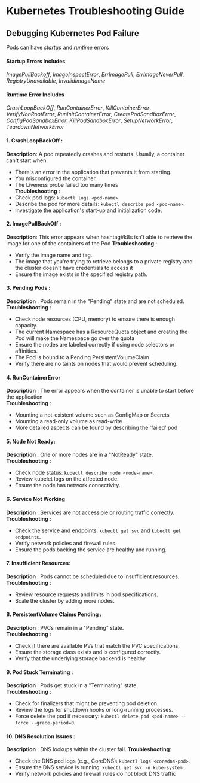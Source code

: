 # Kubernetes Troubleshooting Guide

## Debugging Kubernetes Pod Failure
Pods can have _startup_ and _runtime_ errors

#### Startup Errors Includes
_ImagePullBackoff_, _ImageInspectError_, _ErrImagePull_, _ErrImageNeverPull_, _RegistryUnavailable_, _InvalidImageName_

#### Runtime Error Includes
_CrashLoopBackOff_, _RunContainerError_, _KillContainerError_, _VerifyNonRootError_, _RunInitContainerError_, _CreatePodSandboxError_, _ConfigPodSandboxError_, _KillPodSandboxError_, _SetupNetworkError_, _TeardownNetworkError_

#### 1. CrashLoopBackOff :
**Description**: A pod repeatedly crashes and restarts.
Usually, a container can't start when:
- There's an error in the application that prevents it from starting.
- You misconfigured the container.
- The Liveness probe failed too many times<br/>
**Troubleshooting** :
- Check pod logs: `kubectl logs <pod-name>`.
- Describe the pod for more details: `kubectl describe pod <pod-name>`.
- Investigate the application's start-up and initialization code.

#### 2. ImagePullBackOff :
**Description**: This error appears when hashtag#k8s isn't able to retrieve the image for one of the containers of the Pod
**Troubleshooting** :
- Verify the image name and tag.
- The image that you're trying to retrieve belongs to a private registry and the cluster doesn't have credentials to access it
- Ensure the image exists in the specified registry path.

#### 3. Pending Pods :
**Description** : Pods remain in the "Pending" state and are not scheduled. <br/>
**Troubleshooting** :
- Check node resources (CPU, memory) to ensure there is enough capacity.
- The current Namespace has a ResourceQuota object and creating the Pod will make the Namespace go over the quota
- Ensure the nodes are labeled correctly if using node selectors or affinities.
- The Pod is bound to a Pending PersistentVolumeClaim
- Verify there are no taints on nodes that would prevent scheduling.

#### 4. RunContainerError
**Description** : The error appears when the container is unable to start before the application<br/>
**Troubleshooting** :
- Mounting a not-existent volume such as ConfigMap or Secrets
- Mounting a read-only volume as read-write
- More detailed aspects can be found by describing the 'failed' pod

#### 5. Node Not Ready:
**Description** : One or more nodes are in a "NotReady" state.<br/>
**Troubleshooting** :
- Check node status: `kubectl describe node <node-name>`.
- Review kubelet logs on the affected node.
- Ensure the node has network connectivity.

#### 6. Service Not Working
**Description** : Services are not accessible or routing traffic correctly.<br/>
**Troubleshooting** :
- Check the service and endpoints: `kubectl get svc` and `kubectl get endpoints`.
- Verify network policies and firewall rules.
- Ensure the pods backing the service are healthy and running.

#### 7. Insufficient Resources:
**Description** : Pods cannot be scheduled due to insufficient resources.<br/>
**Troubleshooting** :
- Review resource requests and limits in pod specifications.
- Scale the cluster by adding more nodes.

#### 8. PersistentVolume Claims Pending :
**Description** : PVCs remain in a "Pending" state.<br/>
**Troubleshooting** :
- Check if there are available PVs that match the PVC specifications.
- Ensure the storage class exists and is configured correctly.
- Verify that the underlying storage backend is healthy.

#### 9. Pod Stuck Terminating :
**Description** : Pods get stuck in a "Terminating" state.<br/>
**Troubleshooting** :
- Check for finalizers that might be preventing pod deletion.
- Review the logs for shutdown hooks or long-running processes.
- Force delete the pod if necessary: `kubectl delete pod <pod-name> --force --grace-period=0`.

#### 10. DNS Resolution Issues :
**Description** : DNS lookups within the cluster fail.
**Troubleshooting**:
- Check the DNS pod logs (e.g., CoreDNS): `kubectl logs <coredns-pod>`.
- Ensure the DNS service is running: `kubectl get svc -n kube-system`.
- Verify network policies and firewall rules do not block DNS traffic
